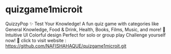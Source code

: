 # quizgame1microit
QuizzyPop ✨ Test Your Knowledge!  A fun quiz game with categories like General Knowledge, Food &amp; Drink, Health, Books, Films, Music, and more! 🎉  Intuitive UI Colorful design Perfect for solo or group play Challenge yourself now! 🧠
click to visit website : https://github.com/NAFISHAHAQUE/quizgame1microit.git
